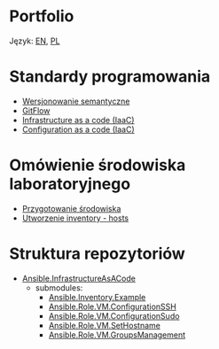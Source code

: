 Portfolio
=========

Język: [EN](README.md), [PL](README.PL.md)

Standardy programowania
=========
 - [Wersjonowanie semantyczne](programming_standards/PL/SemanticVersioning.md)
 - [GitFlow](programming_standards/PL/Gitflow.md)
 - [Infrastructure as a code (IaaC)](infrastructure_as_code/PL/Overview.md)
 - [Configuration as a code (IaaC)](configuration_as_code/PL/Overview.md)

Omówienie środowiska laboratoryjnego
=========
 - [Przygotowanie środowiska](laboratory_environment/PL/Overview.md)
 - [Utworzenie inventory - hosts](laboratory_environment/PL/Hosts.md)


Struktura repozytoriów
=========
- [Ansible.InfrastructureAsACode](https://github.com/wolfsea89/Ansible.InfrastructureAsACode.git)
  - submodules:
    - [Ansible.Inventory.Example](https://github.com/wolfsea89/Ansible.Inventory.Example.git)
    - [Ansible.Role.VM.ConfigurationSSH](https://github.com/wolfsea89/Ansible.Role.VM.ConfigurationSSH.git)
    - [Ansible.Role.VM.ConfigurationSudo](https://github.com/wolfsea89/Ansible.Role.VM.ConfigurationSudo.git)
    - [Ansible.Role.VM.SetHostname](https://github.com/wolfsea89/Ansible.Role.VM.SetHostname.git)
    - [Ansible.Role.VM.GroupsManagement](https://github.com/wolfsea89/Ansible.Role.VM.GroupsManagement.git)